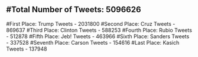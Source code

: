 #Total Number of Tweets: 5096626 
---
#First Place: Trump Tweets - 2031800
#Second Place: Cruz Tweets - 869637
#Third Place: Clinton Tweets - 588253
#Fourth Place: Rubio Tweets - 512878
#Fifth Place: Jeb! Tweets - 463966
#Sixth Place: Sanders Tweets - 337528
#Seventh Place: Carson Tweets - 154616
#Last Place: Kasich Tweets - 137948
